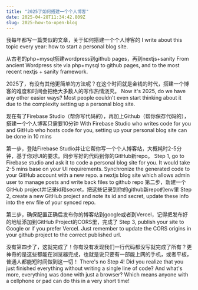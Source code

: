 ```yaml
---
title: "2025了如何搭建一个个人博客"
date: 2025-04-28T11:34:42.809Z
slug: 2025-how-to-open-blog
---
```


我每年都写一篇类似的文章，关于如何搭建一个个人博客的
I write about this topic every year: how to start a personal blog site.

从古老的php+mysql搭建wordpress到github pages，再到nextjs+sanity
From ancient Wordpress site via php+mysql to github pages, and to the most recent nextjs + sanity framework. 

2025了，有没有其他更简单的方法呢？在这个时间就是金钱的时代，搭建一个博客的难度和时间会把绝大多数人的写作热情浇灭。
Now it's 2025, do we have any other easier ways? Most people couldn't even start thinking about it due to the complexity setting up a personal blog site.

现在有了Firebase Studio（帮你写代码的），再加上Github（帮你保存代码的），搭建一个个人博客只需要10分钟
With Firebase Studio who writes code for you and GitHub who hosts code for you, setting up your personal blog site can be done in 10 mins

第一步，登陆Firebase Studio并让它帮你写一个个人博客站，大概耗时2-5分钟，基于你对UI的要求。同步写好的代码到你的GitHub新repo。
Step 1, go to Firebase studio and ask it to code a personal blog site for you. It would take 2-5 mins base on your UI requirements. Synchronize the generated code to your GitHub account with a new repo.
a nextjs blog site which allows admin user to manage posts and write back files to github repo
第二步，新建一个GitHub project并记录id和secret，把这些记录到你的github新repo的env里
Step 2, create a new GitHub project and note its id and secret, update these info into the env file of your synced repo.

第三步，确保配置正确后发布你的博客站到google或者到Vercel，记得把发布好的地址添加到GitHub Project的CORS里，完成了
Step 3, publish your site to Google or if you prefer Vercel. Just remember to update the CORS origins in your github project to the correct published url.

没有第四步了，这就完成了！你有没有发现我们一行代码都没写就完成了所有？更神奇的是这些都能在浏览器完成，也就是说只要有一部能上网的手机，或者平板，普通人都能短时间做到这一切！
There's no Step 4! Did you realize that you just finished everything without writing a single line of code? And what's more, everything was done with just a browser? Which means anyone with a cellphone or pad can do this in a very short time!
